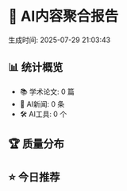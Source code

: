 # 🤖 AI内容聚合报告

生成时间: 2025-07-29 21:03:43

## 📊 统计概览

- 📚 学术论文: 0 篇
- 📰 AI新闻: 0 条
- 🛠️ AI工具: 0 个

## 🏆 质量分布

## ⭐ 今日推荐

